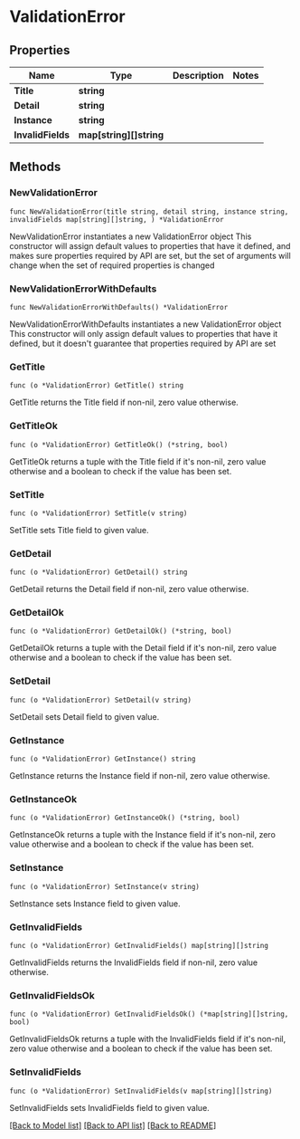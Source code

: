 # ValidationError

## Properties

Name | Type | Description | Notes
------------ | ------------- | ------------- | -------------
**Title** | **string** |  | 
**Detail** | **string** |  | 
**Instance** | **string** |  | 
**InvalidFields** | **map[string][]string** |  | 

## Methods

### NewValidationError

`func NewValidationError(title string, detail string, instance string, invalidFields map[string][]string, ) *ValidationError`

NewValidationError instantiates a new ValidationError object
This constructor will assign default values to properties that have it defined,
and makes sure properties required by API are set, but the set of arguments
will change when the set of required properties is changed

### NewValidationErrorWithDefaults

`func NewValidationErrorWithDefaults() *ValidationError`

NewValidationErrorWithDefaults instantiates a new ValidationError object
This constructor will only assign default values to properties that have it defined,
but it doesn't guarantee that properties required by API are set

### GetTitle

`func (o *ValidationError) GetTitle() string`

GetTitle returns the Title field if non-nil, zero value otherwise.

### GetTitleOk

`func (o *ValidationError) GetTitleOk() (*string, bool)`

GetTitleOk returns a tuple with the Title field if it's non-nil, zero value otherwise
and a boolean to check if the value has been set.

### SetTitle

`func (o *ValidationError) SetTitle(v string)`

SetTitle sets Title field to given value.


### GetDetail

`func (o *ValidationError) GetDetail() string`

GetDetail returns the Detail field if non-nil, zero value otherwise.

### GetDetailOk

`func (o *ValidationError) GetDetailOk() (*string, bool)`

GetDetailOk returns a tuple with the Detail field if it's non-nil, zero value otherwise
and a boolean to check if the value has been set.

### SetDetail

`func (o *ValidationError) SetDetail(v string)`

SetDetail sets Detail field to given value.


### GetInstance

`func (o *ValidationError) GetInstance() string`

GetInstance returns the Instance field if non-nil, zero value otherwise.

### GetInstanceOk

`func (o *ValidationError) GetInstanceOk() (*string, bool)`

GetInstanceOk returns a tuple with the Instance field if it's non-nil, zero value otherwise
and a boolean to check if the value has been set.

### SetInstance

`func (o *ValidationError) SetInstance(v string)`

SetInstance sets Instance field to given value.


### GetInvalidFields

`func (o *ValidationError) GetInvalidFields() map[string][]string`

GetInvalidFields returns the InvalidFields field if non-nil, zero value otherwise.

### GetInvalidFieldsOk

`func (o *ValidationError) GetInvalidFieldsOk() (*map[string][]string, bool)`

GetInvalidFieldsOk returns a tuple with the InvalidFields field if it's non-nil, zero value otherwise
and a boolean to check if the value has been set.

### SetInvalidFields

`func (o *ValidationError) SetInvalidFields(v map[string][]string)`

SetInvalidFields sets InvalidFields field to given value.



[[Back to Model list]](../README.md#documentation-for-models) [[Back to API list]](../README.md#documentation-for-api-endpoints) [[Back to README]](../README.md)


